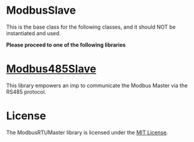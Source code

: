 
# ModbusSlave

This is the base class for the following classes, and it should NOT be instantiated and used.

**Please proceed to one of the following libraries**

# [Modbus485Slave](../Modbus485Slave/)

This library empowers an imp to communicate the Modbus Master via the RS485 protocol.

# License

The ModbusRTUMaster library is licensed under the [MIT License](../LICENSE).
